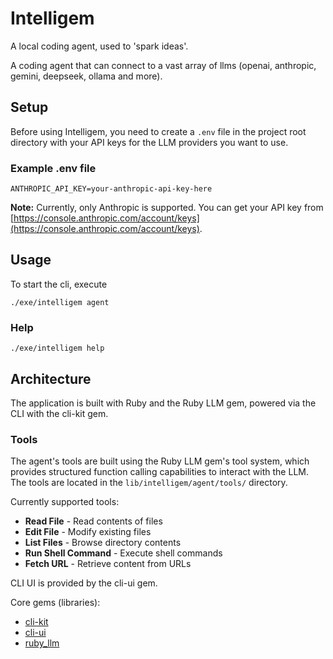 # Intelligem

A local coding agent, used to 'spark ideas'.

A coding agent that can connect to a vast array of llms (openai, anthropic, gemini, deepseek, ollama and more).


## Setup

Before using Intelligem, you need to create a `.env` file in the project root directory with your API keys for the LLM providers you want to use.

### Example .env file

```
ANTHROPIC_API_KEY=your-anthropic-api-key-here
```

**Note:** Currently, only Anthropic is supported. You can get your API key from [https://console.anthropic.com/account/keys](https://console.anthropic.com/account/keys).

## Usage

To start the cli, execute

`./exe/intelligem agent`

### Help

`./exe/intelligem help` 

## Architecture

The application is built with Ruby and the Ruby LLM gem, powered via the CLI with the cli-kit gem.

### Tools

The agent's tools are built using the Ruby LLM gem's tool system, which provides structured function calling capabilities to interact with the LLM. The tools are located in the `lib/intelligem/agent/tools/` directory.

Currently supported tools:
- **Read File** - Read contents of files
- **Edit File** - Modify existing files
- **List Files** - Browse directory contents
- **Run Shell Command** - Execute shell commands
- **Fetch URL** - Retrieve content from URLs 

CLI UI is provided by the cli-ui gem. 

Core gems (libraries): 
 - [cli-kit](https://github.com/Shopify/cli-kit)
 - [cli-ui](https://github.com/Shopify/cli-ui)
 - [ruby_llm](https://rubyllm.com)